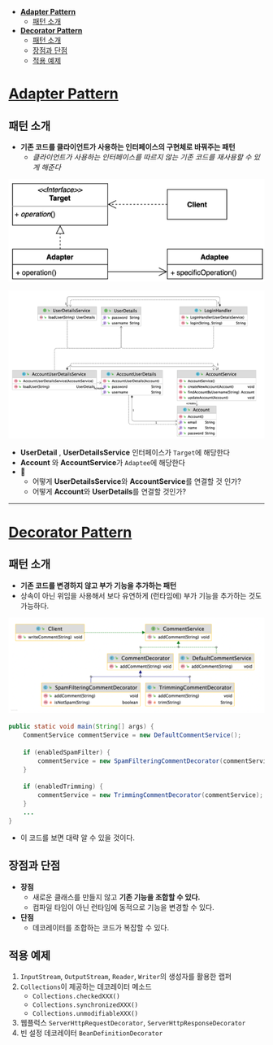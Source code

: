 
<!-- TOC -->

- [**Adapter Pattern**](#adapter-pattern)
  - [패턴 소개](#패턴-소개)
- [**Decorator Pattern**](#decorator-pattern)
  - [패턴 소개](#패턴-소개-1)
  - [장점과 단점](#장점과-단점)
  - [적용 예제](#적용-예제)

<!-- /TOC -->

# **[Adapter Pattern](https://github.com/jdalma/design-patterns/tree/master/src/main/java/me/whiteship/designpatterns/_02_structural_patterns/_06_adapter)**

## 패턴 소개
- **기존 코드를 클라이언트가 사용하는 인터페이스의 구현체로 바꿔주는 패턴**
  - *클라이언트가 사용하는 인터페이스를 따르지 않는 기존 코드를 재사용할 수 있게 해준다*

![](imgs/structureRelated/adapterDiagram.png)

![](imgs/structureRelated/adapter1.png)

- **UserDetail** , **UserDetailsService** 인터페이스가 `Target`에 해당한다
- **Account** 와 **AccountService**가 `Adaptee`에 해당한다
- 📌
  - 어떻게 **UserDetailsService**와 **AccountService**를 연결할 것 인가?
  - 어떻게 **Account**와 **UserDetails**를 연결할 것인가?


***

# **[Decorator Pattern](https://github.com/jdalma/design-patterns/commit/9537c45bc4b9c53e0f9af0d4bd48c7503998fc2d)**

## 패턴 소개

- **기존 코드를 변경하지 않고 부가 기능을 추가하는 패턴**
- 상속이 아닌 위임을 사용해서 보다 유연하게 (런타임에) 부가 기능을 추가하는 것도 가능하다.

![](imgs/structureRelated/decorator.png)

```java
public static void main(String[] args) {
    CommentService commentService = new DefaultCommentService();

    if (enabledSpamFilter) {
        commentService = new SpamFilteringCommentDecorator(commentService);
    }

    if (enabledTrimming) {
        commentService = new TrimmingCommentDecorator(commentService);
    }
    ...
}
```
- 이 코드를 보면 대략 알 수 있을 것이다.

## 장점과 단점

- **장점**
  - 새로운 클래스를 만들지 않고 **기존 기능을 조합할 수 있다.**
  - 컴파일 타임이 아닌 런타임에 동적으로 기능을 변경할 수 있다.
- **단점**
  - 데코레이터를 조합하는 코드가 복잡할 수 있다.

## 적용 예제

1. `InputStream`, `OutputStream`, `Reader`, `Writer`의 생성자를 활용한 랩퍼
2. `Collections`이 제공하는 데코레이터 메소드
   - `Collections.checkedXXX()`
   - `Collections.synchronizedXXX()`
   - `Collections.unmodifiableXXX()`
3. 웹플럭스 `ServerHttpRequestDecorator`, `ServerHttpResponseDecorator`
4. 빈 설정 데코레이터 `BeanDefinitionDecorator`